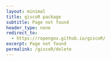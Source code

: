 ```yaml
--- 
layout: minimal
title: giscoR package
subtitle: Page not found
header_type: none
redirect_to:
  - https://ropengov.github.io/giscoR/
excerpt: Page not found
permalink: /giscoR/delete
---
```

